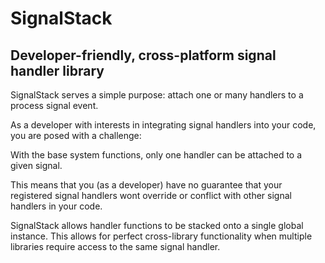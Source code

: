 # SignalStack

## Developer-friendly, cross-platform signal handler library

SignalStack serves a simple purpose: attach one or many handlers to a process signal event.

As a developer with interests in integrating signal handlers into your code, you are posed with a challenge:

With the base system functions, only one handler can be attached to a given signal.

This means that you (as a developer) have no guarantee that your registered signal handlers wont override or conflict with other signal handlers in your code.

SignalStack allows handler functions to be stacked onto a single global instance. This allows for perfect cross-library functionality when multiple libraries require access to the same signal handler.